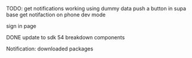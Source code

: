 TODO:
get notifications working using dummy data 
push a button in supa base get notifaction on phone
dev mode 

sign in page

DONE
update to sdk 54 
breakdown components



Notification: 
downloaded packages


